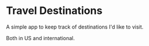 # Travel Destinations

A simple app to keep track of destinations I'd like to visit.

Both in US and international.
